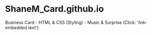 # ShaneM_Card.github.io
Business Card - HTML &amp; CSS (Styling) - Music &amp; Surprise (Click: 'link-embedded text')

